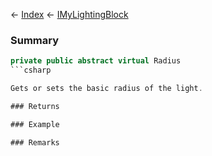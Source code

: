 ← [Index](Api-Index) ← [IMyLightingBlock](Sandbox.ModAPI.Ingame.IMyLightingBlock)

### Summary

```csharp
private public abstract virtual Radius
```csharp

Gets or sets the basic radius of the light.

### Returns

### Example

### Remarks

